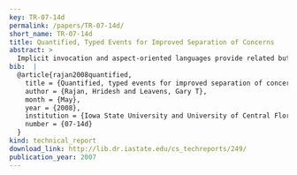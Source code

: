 ```yaml
---
key: TR-07-14d
permalink: /papers/TR-07-14d/
short_name: TR-07-14d
title: Quantified, Typed Events for Improved Separation of Concerns
abstract: >
  Implicit invocation and aspect-oriented languages provide related but distinct mechanisms for separation of concerns. Implicit invocation languages have explicitly announced events, which runs registered observer methods. Aspect-oriented languages have implicitly announced events, called ``join points,'' which run method-like but more powerful advice. A limitation of implicit invocation languages is their inability to refer to a large set of events succinctly. They also lack the expressive power of aspect-oriented advice, and require code to manage event registration and announcement. Aspect-oriented languages also have several limitations, including the potential for fragile dependence on syntactic structure that may hurt maintainability, limits in the set of join points and the reflective contextual information that they make available. Quantified, typed events solve all these problems. They extend implicit invocation languages with a key idea from aspect-oriented languages: the ability to quantify over events (join points). Programmers declare named event types that contain information about the names and types of event arguments (exposed context). An event type declaratively identifies an expression as an event. This event type can then be used to quantify over all such events. Event types reduce the coupling between the observers and the set of events, and similarly between the advising and advised code.
bib:  |
  @article{rajan2008quantified,
    title = {Quantified, typed events for improved separation of concerns},
    author = {Rajan, Hridesh and Leavens, Gary T},
    month = {May},
    year = {2008},
    institution = {Iowa State University and University of Central Florida}
    number = {07-14d}
  }
kind: technical_report
download_link: http://lib.dr.iastate.edu/cs_techreports/249/
publication_year: 2007
---
```

